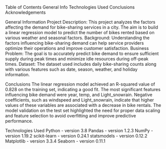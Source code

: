 Table of Contents
General Info
Technologies Used
Conclusions
Acknowledgements

General Information
Project Description: This project analyzes the factors affecting the demand for bike-sharing services in a city. The aim is to build a linear regression model to predict the number of bikes rented based on various weather and seasonal factors.
Background: Understanding the factors influencing bike-sharing demand can help service providers optimize their operations and improve customer satisfaction.
Business Problem: The goal is to accurately predict bike demand to ensure sufficient supply during peak times and minimize idle resources during off-peak times.
Dataset: The dataset used includes daily bike-sharing counts along with various features such as date, season, weather, and holiday information.

Conclusions
The linear regression model achieved an R-squared value of 0.828 on the training set, indicating a good fit.
The most significant features influencing bike demand were year, temp, and Light_snowrain.
Negative coefficients, such as windspeed and Light_snowrain, indicate that higher values of these variables are associated with a decrease in bike rentals.
The model validation on the test set highlighted the need for proper data scaling and feature selection to avoid overfitting and improve predictive performance.

Technologies Used
Python - version 3.8
Pandas - version 1.2.3
NumPy - version 1.19.2
scikit-learn - version 0.24.1
statsmodels - version 0.12.2
Matplotlib - version 3.3.4
Seaborn - version 0.11.1
